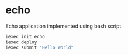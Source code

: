 # echo
Echo application implemented using bash script.
```bash
iexec init echo
iexec deploy
iexec submit "Hello World"
```
